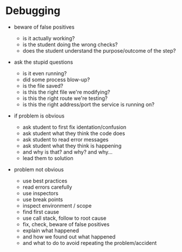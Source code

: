 # Debugging


- beware of false positives
  - is it actually working?
  - is the student doing the wrong checks?
  - does the student understand the purpose/outcome of the step?
  
- ask the stupid questions
  - is it even running?
  - did some process blow-up?
  - is the file saved?
  - is this the right file we're modifying?
  - is this the right route we're testing?
  - is this the right address/port the service is running on?
- if problem is obvious
  - ask student to first fix identation/confusion
  - ask student what they think the code does
  - ask student to read error messages
  - ask student what they think is happening
  - and why is that? and why? and why...
  - lead them to solution
- problem not obvious
  - use best practices
  - read errors carefully
  - use inspectors
  - use break points
  - inspect environment / scope
  - find first cause
  - use call stack, follow to root cause
  - fix, check, beware of false positives
  - explain what happened
  - and how we found out what happened
  - and what to do to avoid repeating the problem/accident
